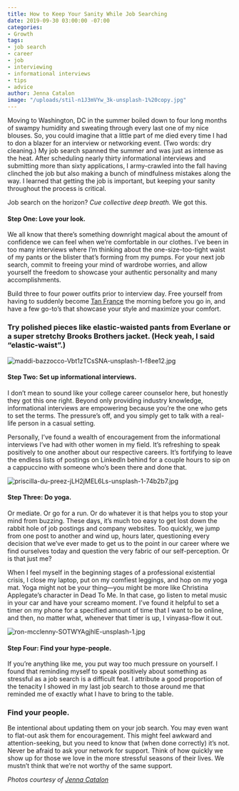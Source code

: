 ```yaml
---
title: How to Keep Your Sanity While Job Searching
date: 2019-09-30 03:00:00 -07:00
categories:
- Growth
tags:
- job search
- career
- job
- interviewing
- informational interviews
- tips
- advice
author: Jenna Catalon
image: "/uploads/stil-n1J3mVYw_3k-unsplash-1%20copy.jpg"
---
```


Moving to Washington, DC in the summer boiled down to four long months of swampy humidity and sweating through every last one of my nice blouses. So, you could imagine that a little part of me died every time I had to don a blazer for an interview or networking event. (Two words: dry cleaning.) My job search spanned the summer and was just as intense as the heat. After scheduling nearly thirty informational interviews and submitting more than sixty applications, I army-crawled into the fall having clinched the job but also making a bunch of mindfulness mistakes along the way. I learned that getting the job is important, but keeping your sanity throughout the process is critical.

Job search on the horizon? *Cue collective deep breath.* We got this.

#### Step One: Love your look.

We all know that there’s something downright magical about the amount of confidence we can feel when we’re comfortable in our clothes. I’ve been in too many interviews where I’m thinking about the one-size-too-tight waist of my pants or the blister that’s forming from my pumps. For your next job search, commit to freeing your mind of wardrobe worries, and allow yourself the freedom to showcase your authentic personality and many accomplishments.
	
Build three to four power outfits prior to interview day. Free yourself from having to suddenly become [Tan France](https://www.everlane.com/products/womens-italian-goweave-easy-pant-black?utm_medium=cpc&utm_source=pla-google&utm_campaign=837582652&utm_content=222015506134&utm_term=pla-364931139332&adgroup=42032510090&pid=3939-20880&device=c&gclid=EAIaIQobChMI3O7z-eSy4wIVl7XACh3IVQwaEAQYASABEgK-K_D_BwE) the morning before you go in, and have a few go-to’s that showcase your style and maximize your comfort. 

### Try polished pieces like elastic-waisted pants from Everlane or a super stretchy Brooks Brothers jacket. (Heck yeah, I said “elastic-waist”.)

![maddi-bazzocco-Vbt1zTCsSNA-unsplash-1-f8ee12.jpg](/uploads/maddi-bazzocco-Vbt1zTCsSNA-unsplash-1-f8ee12.jpg)

#### Step Two: Set up informational interviews.
	
I don’t mean to sound like your college career counselor here, but honestly they got this one right. Beyond only providing industry knowledge, informational interviews are empowering because you’re the one who gets to set the terms. The pressure’s off, and you simply get to talk with a real-life person in a casual setting. 
	
Personally, I’ve found a wealth of encouragement from the informational interviews I’ve had with other women in my field. It’s refreshing to speak positively to one another about our respective careers. It’s fortifying to leave the endless lists of postings on LinkedIn behind for a couple hours to sip on a cappuccino with someone who’s been there and done that.

![priscilla-du-preez-jLH2jMEL6Ls-unsplash-1-74b2b7.jpg](/uploads/priscilla-du-preez-jLH2jMEL6Ls-unsplash-1-74b2b7.jpg)

#### Step Three: Do yoga.
	
Or mediate. Or go for a run. Or do whatever it is that helps you to stop your mind from buzzing. These days, it’s much too easy to get lost down the rabbit hole of job postings and company websites. Too quickly, we jump from one post to another and wind up, hours later, questioning every decision that we’ve ever made to get us to the point in our career where we find ourselves today and question the very fabric of our self-perception. Or is that just me?
	
When I feel myself in the beginning stages of a professional existential crisis, I close my laptop, put on my comfiest leggings, and hop on my yoga mat. Yoga might not be your thing—you might be more like Christina Applegate’s character in Dead To Me. In that case, go listen to metal music in your car and have your screamo moment. I’ve found it helpful to set a timer on my phone for a specified amount of time that I want to be online, and then, no matter what, whenever that timer is up, I vinyasa-flow it out. 

![ron-mcclenny-SOTWYAgjhlE-unsplash-1.jpg](/uploads/ron-mcclenny-SOTWYAgjhlE-unsplash-1.jpg)

#### Step Four: Find your hype-people.
	
If you’re anything like me, you put way too much pressure on yourself. I found that reminding myself to speak positively about something as stressful as a job search is a difficult feat. I attribute a good proportion of the tenacity I showed in my last job search to those around me that reminded me of exactly what I have to bring to the table.
	
### Find your people. 

Be intentional about updating them on your job search. You may even want to flat-out ask them for encouragement. This might feel awkward and attention-seeking, but you need to know that (when done correctly) it’s not. Never be afraid to ask your network for support. Think of how quickly we show up for those we love in the more stressful seasons of their lives. We mustn’t think that we’re not worthy of the same support.

_Photos courtesy of [Jenna Catalon](http://hancreative.co/)_